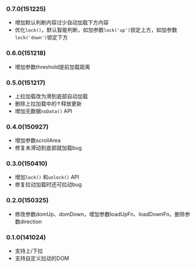 ### 0.7.0(151225)

* 增加默认判断内容过少自动加载下方内容
* 优化`lock()`，默认智能判断，如加参数`lock('up')`锁定上方，如加参数`lock('down')`锁定下方

### 0.6.0(151218)

* 增加参数threshold提前加载距离

### 0.5.0(151217)

* 上拉加载改为滑到底部自动加载
* 删除上拉加载中的↑释放更新
* 增加无数据`noData()` API

### 0.4.0(150927)

* 增加参数scrollArea
* 修复未滑动到底部就加载bug

### 0.3.0(150410)

* 增加`lock()` 和`unlock()` API
* 修复拉动加载时还可拉动bug

### 0.2.0(150325)

* 修改参数domUp、domDown，增加参数loadUpFn、loadDownFn，删除参数direction

### 0.1.0(141024)

* 支持上/下拉
* 支持自定义拉动的DOM